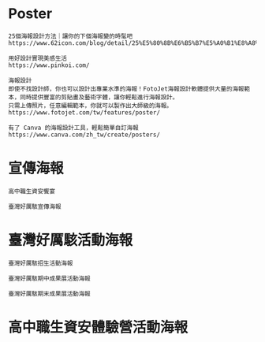 # Poster
```
25個海報設計方法｜讓你的下個海報變的時髦吧
https://www.62icon.com/blog/detail/25%E5%80%8B%E6%B5%B7%E5%A0%B1%E8%A8%AD%E8%A8%88%E6%96%B9%E6%B3%95%EF%BD%9C%E8%AE%93%E4%BD%A0%E7%9A%84%E4%B8%8B%E5%80%8B%E6%B5%B7%E5%A0%B1%E8%AE%8A%E7%9A%84%E6%99%82%E9%AB%A6%E5%90%A7.205
```
```
用好設計實現美感生活
https://www.pinkoi.com/
```

```
海報設計
即使不找設計師，你也可以設計出專業水準的海報！FotoJet海報設計軟體提供大量的海報範本，同時提供豐富的剪貼畫及藝術字體，讓你輕鬆進行海報設計。
只需上傳照片，任意編輯範本，你就可以製作出大師級的海報。
https://www.fotojet.com/tw/features/poster/
```

```
有了 Canva 的海報設計工具，輕鬆簡單自訂海報
https://www.canva.com/zh_tw/create/posters/
```
# 宣傳海報

```
高中職生資安饗宴
```
```
臺灣好厲駭宣傳海報
```

# 臺灣好厲駭活動海報
```
臺灣好厲駭招生活動海報
```

```
臺灣好厲駭期中成果展活動海報
```

```
臺灣好厲駭期末成果展活動海報
```

# 高中職生資安體驗營活動海報

```

```
